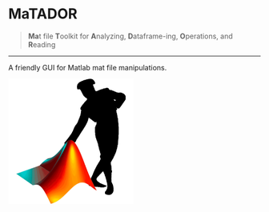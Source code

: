 # MaTADOR
> **Ma**t file **T**oolkit for **A**nalyzing, **D**ataframe-ing, **O**perations, and **R**eading
---
A friendly GUI for Matlab mat file manipulations.

<img src="https://github.com/degoldschmidt/matador/blob/main/matador.png?raw=true" width="250" height="250">
